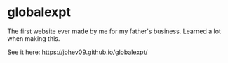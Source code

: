 # globalexpt

The first website ever made by me for my father's business. Learned a lot when making this.

See it here: https://johev09.github.io/globalexpt/
